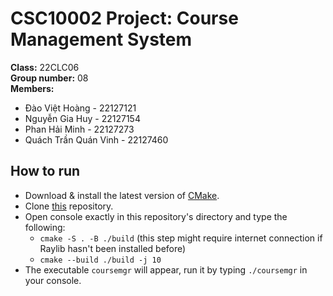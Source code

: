 # **CSC10002 Project: Course Management System**

**Class:** 22CLC06  
**Group number:** 08  
**Members:**

* Đào Việt Hoàng - 22127121
* Nguyễn Gia Huy - 22127154
* Phan Hải Minh - 22127273
* Quách Trần Quán Vinh - 22127460

## **How to run**

* Download & install the latest version of [CMake](https://cmake.org/download/).
* Clone [this](https://github.com/hydroshiba/CSC10002-Course-Management) repository.
* Open console exactly in this repository's directory and type the following:
    * `cmake -S . -B ./build` (this step might require internet connection if Raylib hasn't been installed before)
    * `cmake --build ./build -j 10`
* The executable `coursemgr` will appear, run it by typing `./coursemgr` in your console.
